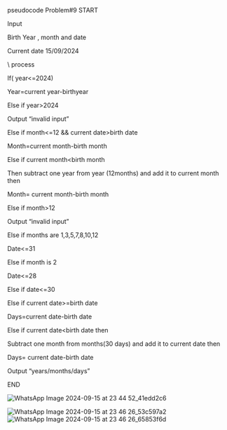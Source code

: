 pseudocode
Problem#9
START 

Input 

 Birth Year , month and date 
 
Current date 15/09/2024

\\ process

If( year<=2024)

Year=current year-birthyear

Else if year>2024 

Output “invalid input”

Else if month<=12 && current date>birth date

Month=current month-birth month

Else if current month<birth month 

Then subtract one year from year (12months) and add it to current month then 

Month= current month-birth month 

Else if month>12 

Output “invalid input”

Else if months are  1,3,5,7,8,10,12

Date<=31

Else if month is 2

Date<=28

Else if date<=30

Else if current date>=birth  date

Days=current date-birth date

Else if current date<birth date then 

Subtract one month from months(30 days) and add it to current date then

Days= current date-birth date

Output “years/months/days”

END  

![WhatsApp Image 2024-09-15 at 23 44 52_41edd2c6](https://github.com/user-attachments/assets/54127eb0-4f19-4503-a392-9c7e0f6265a3)

![WhatsApp Image 2024-09-15 at 23 46 26_53c597a2](https://github.com/user-attachments/assets/7a2286a1-91c4-48ba-b384-4b6d9368f256)
![WhatsApp Image 2024-09-15 at 23 46 26_65853f6d](https://github.com/user-attachments/assets/c396b50b-3c7b-4155-9ec2-94060cf0fe44)




